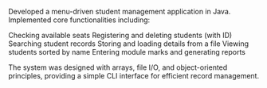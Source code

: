 Developed a menu-driven student management application in Java. Implemented core functionalities including:

Checking available seats
Registering and deleting students (with ID)
Searching student records
Storing and loading details from a file
Viewing students sorted by name
Entering module marks and generating reports

The system was designed with arrays, file I/O, and object-oriented principles, providing a simple CLI interface for efficient record management.
